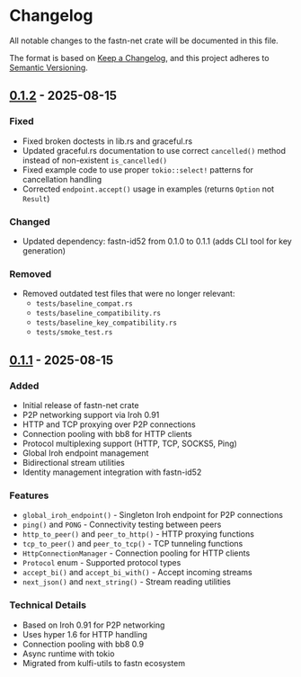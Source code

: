 # Changelog

All notable changes to the fastn-net crate will be documented in this file.

The format is based on [Keep a Changelog](https://keepachangelog.com/en/1.0.0/),
and this project adheres
to [Semantic Versioning](https://semver.org/spec/v2.0.0.html).

## [0.1.2] - 2025-08-15

### Fixed

- Fixed broken doctests in lib.rs and graceful.rs
- Updated graceful.rs documentation to use correct `cancelled()` method instead
  of non-existent `is_cancelled()`
- Fixed example code to use proper `tokio::select!` patterns for cancellation
  handling
- Corrected `endpoint.accept()` usage in examples (returns `Option` not
  `Result`)

### Changed

- Updated dependency: fastn-id52 from 0.1.0 to 0.1.1 (adds CLI tool for key
  generation)

### Removed

- Removed outdated test files that were no longer relevant:
    - `tests/baseline_compat.rs`
    - `tests/baseline_compatibility.rs`
    - `tests/baseline_key_compatibility.rs`
    - `tests/smoke_test.rs`

## [0.1.1] - 2025-08-15

### Added

- Initial release of fastn-net crate
- P2P networking support via Iroh 0.91
- HTTP and TCP proxying over P2P connections
- Connection pooling with bb8 for HTTP clients
- Protocol multiplexing support (HTTP, TCP, SOCKS5, Ping)
- Global Iroh endpoint management
- Bidirectional stream utilities
- Identity management integration with fastn-id52

### Features

- `global_iroh_endpoint()` - Singleton Iroh endpoint for P2P connections
- `ping()` and `PONG` - Connectivity testing between peers
- `http_to_peer()` and `peer_to_http()` - HTTP proxying functions
- `tcp_to_peer()` and `peer_to_tcp()` - TCP tunneling functions
- `HttpConnectionManager` - Connection pooling for HTTP clients
- `Protocol` enum - Supported protocol types
- `accept_bi()` and `accept_bi_with()` - Accept incoming streams
- `next_json()` and `next_string()` - Stream reading utilities

### Technical Details

- Based on Iroh 0.91 for P2P networking
- Uses hyper 1.6 for HTTP handling
- Connection pooling with bb8 0.9
- Async runtime with tokio
- Migrated from kulfi-utils to fastn ecosystem

[0.1.2]: https://github.com/fastn-stack/fastn/releases/tag/fastn-net-v0.1.2
[0.1.1]: https://github.com/fastn-stack/fastn/releases/tag/fastn-net-v0.1.1
